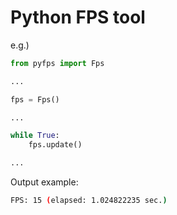 # Python FPS tool

e.g.)

```python
from pyfps import Fps

...

fps = Fps()

...

while True:
    fps.update()

...
```

Output example:

```bash
FPS: 15 (elapsed: 1.024822235 sec.)
```
